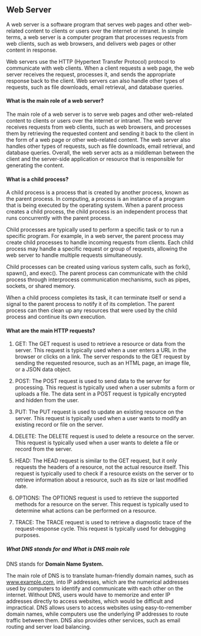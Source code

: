 ##  Web Server

A web server is a software program that serves web pages and other web-related content to clients or users over the internet or intranet. In simple terms, a web server is a computer program that processes requests from web clients, such as web browsers, and delivers web pages or other content in response.

Web servers use the HTTP (Hypertext Transfer Protocol) protocol to communicate with web clients. When a client requests a web page, the web server receives the request, processes it, and sends the appropriate response back to the client. Web servers can also handle other types of requests, such as file downloads, email retrieval, and database queries.

#### What is the main role of a web server?
The main role of a web server is to serve web pages and other web-related content to clients or users over the internet or intranet. The web server receives requests from web clients, such as web browsers, and processes them by retrieving the requested content and sending it back to the client in the form of a web page or other web-related content. The web server also handles other types of requests, such as file downloads, email retrieval, and database queries. Overall, the web server acts as a middleman between the client and the server-side application or resource that is responsible for generating the content.

#### What is a child process?
A child process is a process that is created by another process, known as the parent process. In computing, a process is an instance of a program that is being executed by the operating system. When a parent process creates a child process, the child process is an independent process that runs concurrently with the parent process.

Child processes are typically used to perform a specific task or to run a specific program. For example, in a web server, the parent process may create child processes to handle incoming requests from clients. Each child process may handle a specific request or group of requests, allowing the web server to handle multiple requests simultaneously.

Child processes can be created using various system calls, such as fork(), spawn(), and exec(). The parent process can communicate with the child process through interprocess communication mechanisms, such as pipes, sockets, or shared memory.

When a child process completes its task, it can terminate itself or send a signal to the parent process to notify it of its completion. The parent process can then clean up any resources that were used by the child process and continue its own execution.

#### What are the main HTTP requests?
1. GET: The GET request is used to retrieve a resource or data from the server. This request is typically used when a user enters a URL in the browser or clicks on a link. The server responds to the GET request by sending the requested resource, such as an HTML page, an image file, or a JSON data object.

2. POST: The POST request is used to send data to the server for processing. This request is typically used when a user submits a form or uploads a file. The data sent in a POST request is typically encrypted and hidden from the user.

3. PUT: The PUT request is used to update an existing resource on the server. This request is typically used when a user wants to modify an existing record or file on the server.

4. DELETE: The DELETE request is used to delete a resource on the server. This request is typically used when a user wants to delete a file or record from the server.

5. HEAD: The HEAD request is similar to the GET request, but it only requests the headers of a resource, not the actual resource itself. This request is typically used to check if a resource exists on the server or to retrieve information about a resource, such as its size or last modified date.

6. OPTIONS: The OPTIONS request is used to retrieve the supported methods for a resource on the server. This request is typically used to determine what actions can be performed on a resource.

7. TRACE: The TRACE request is used to retrieve a diagnostic trace of the request-response cycle. This request is typically used for debugging purposes.

##### What DNS stands for and What is DNS main role

DNS stands for **Domain Name System.**

The main role of DNS is to translate human-friendly domain names, such as www.example.com, into IP addresses, which are the numerical addresses used by computers to identify and communicate with each other on the internet. Without DNS, users would have to memorize and enter IP addresses directly to access websites, which would be difficult and impractical. DNS allows users to access websites using easy-to-remember domain names, while computers use the underlying IP addresses to route traffic between them. DNS also provides other services, such as email routing and server load balancing.
